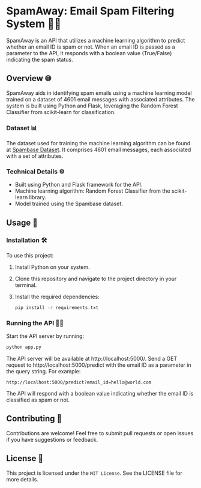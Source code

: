 # SpamAway: Email Spam Filtering System 📧🚫

SpamAway is an API that utilizes a machine learning algorithm to predict whether an email ID is spam or not. When an email ID is passed as a parameter to the API, it responds with a boolean value (True/False) indicating the spam status.

## Overview 🌐

SpamAway aids in identifying spam emails using a machine learning model trained on a dataset of 4601 email messages with associated attributes. The system is built using Python and Flask, leveraging the Random Forest Classifier from scikit-learn for classification.

### Dataset 📊
The dataset used for training the machine learning algorithm can be found at [Spambase Dataset](https://archive.ics.uci.edu/ml/datasets/Spambase/). It comprises 4601 email messages, each associated with a set of attributes.

### Technical Details ⚙️
- Built using Python and Flask framework for the API.
- Machine learning algorithm: Random Forest Classifier from the scikit-learn library.
- Model trained using the Spambase dataset.

## Usage 🚀

### Installation 🛠️
To use this project:
1. Install Python on your system.
2. Clone this repository and navigate to the project directory in your terminal.
3. Install the required dependencies:

   ```bash
   pip install -r requirements.txt
   ```

### Running the API 🏃‍♂️
Start the API server by running:

```bash
python app.py
```

The API server will be available at http://localhost:5000/. Send a GET request to http://localhost:5000/predict with the email ID as a parameter in the query string. For example:

```http
http://localhost:5000/predict?email_id=hello@world.com
```

The API will respond with a boolean value indicating whether the email ID is classified as spam or not.

## Contributing 🤝

Contributions are welcome! Feel free to submit pull requests or open issues if you have suggestions or feedback.

## License 📜

This project is licensed under the `MIT License`. See the LICENSE file for more details.
